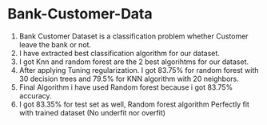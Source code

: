# Bank-Customer-Data
1. Bank Customer Dataset is a classification problem whether Customer leave the bank or not.
2. I have extracted best classification algorithm for our dataset.
3. I got Knn and random forest are the 2 best algorihtms for our dataset.
4. After applying Tuning regularization. I got 83.75% for random forest with 30 decision trees and 79.5% for KNN algorithm with 20 neighbors.
5. Final Algorithm i have used Random forest because i got 83.75% accuracy.
6. I got 83.35% for test set as well, Random forest algorithm Perfectly fit with trained dataset (No underfit nor overfit)


